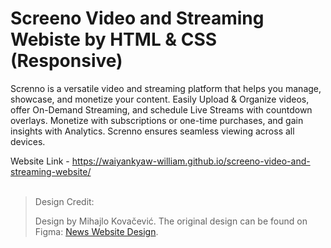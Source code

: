 # Screeno Video and Streaming Webiste by HTML & CSS (Responsive)

Screnno is a versatile video and streaming platform that helps you manage, showcase, and monetize your content. Easily Upload & Organize videos, offer On-Demand Streaming, and schedule Live Streams with countdown overlays. Monetize with subscriptions or one-time purchases, and gain insights with Analytics. Screnno ensures seamless viewing across all devices.

Website Link - https://waiyankyaw-william.github.io/screeno-video-and-streaming-website/
<br>
<br>
> Design Credit:
>
> Design by Mihajlo Kovačević. The original design can be found on Figma: [News Website Design](https://www.figma.com/community/file/1083846628871703375/screeno-video-and-streaming-website-template).
